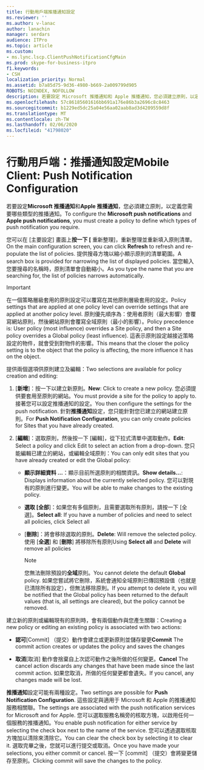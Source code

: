 ```yaml
---
title: 行動用戶端推播通知設定
ms.reviewer: ''
ms.author: v-lanac
author: lanachin
manager: serdars
audience: ITPro
ms.topic: article
ms.custom:
- ms.lync.lscp.ClientPushNotificationCfgMain
ms.prod: skype-for-business-itpro
f1.keywords:
- CSH
localization_priority: Normal
ms.assetid: b7a85d75-9d36-4980-b669-2a009799d905
ROBOTS: NOINDEX, NOFOLLOW
description: 若要設定 Microsoft 推播通知和 Apple 推播通知，您必須建立原則，以定義您需要哪些類型的推播通知。
ms.openlocfilehash: 57c86185601616bb691a176e86b3a2696c8c8463
ms.sourcegitcommit: b1229ed5dc25a04e56aa02aab8ad3d4209559d8f
ms.translationtype: MT
ms.contentlocale: zh-TW
ms.lasthandoff: 02/06/2020
ms.locfileid: "41798020"
---
```

# <a name="mobile-client-push-notification-configuration"></a><span data-ttu-id="f70fd-103">行動用戶端：推播通知設定</span><span class="sxs-lookup"><span data-stu-id="f70fd-103">Mobile Client: Push Notification Configuration</span></span>
 
<span data-ttu-id="f70fd-104">若要設定**Microsoft 推播通知**和**Apple 推播通知**，您必須建立原則，以定義您需要哪些類型的推播通知。</span><span class="sxs-lookup"><span data-stu-id="f70fd-104">To configure the **Microsoft push notifications** and **Apple push notifications**, you must create a policy to define which types of push notification you require.</span></span>
  
<span data-ttu-id="f70fd-105">您可以在 [主要設定] 畫面上**按一下 [** 重新整理]，重新整理並重新填入原則清單。</span><span class="sxs-lookup"><span data-stu-id="f70fd-105">On the main configuration screen, you can click **Refresh** to refresh and re-populate the list of policies.</span></span> <span data-ttu-id="f70fd-106">提供搜尋方塊以縮小顯示原則的清單範圍。</span><span class="sxs-lookup"><span data-stu-id="f70fd-106">A search box is provided for narrowing the list of displayed policies.</span></span> <span data-ttu-id="f70fd-107">當您輸入您要搜尋的名稱時，原則清單會自動縮小。</span><span class="sxs-lookup"><span data-stu-id="f70fd-107">As you type the name that you are searching for, the list of policies narrows automatically.</span></span>
  
> [!IMPORTANT]
> <span data-ttu-id="f70fd-108">在一個策略層級套用的原則設定可以覆寫在其他原則層級套用的設定。</span><span class="sxs-lookup"><span data-stu-id="f70fd-108">Policy settings that are applied at one policy level can override settings that are applied at another policy level.</span></span> <span data-ttu-id="f70fd-109">原則優先順序為：使用者原則（最大影響）會覆寫網站原則，然後網站原則會覆寫全域原則（最小的影響）。</span><span class="sxs-lookup"><span data-stu-id="f70fd-109">Policy precedence is: User policy (most influence) overrides a Site policy, and then a Site policy overrides a Global policy (least influence).</span></span> <span data-ttu-id="f70fd-110">這表示原則設定越接近策略設定的物件，就會受到對物件的影響。</span><span class="sxs-lookup"><span data-stu-id="f70fd-110">This means that the closer the policy setting is to the object that the policy is affecting, the more influence it has on the object.</span></span> 
  
<span data-ttu-id="f70fd-111">提供兩個選項供原則建立及編輯：</span><span class="sxs-lookup"><span data-stu-id="f70fd-111">Two selections are available for policy creation and editing:</span></span>
  
1. <span data-ttu-id="f70fd-112">[**新增**]：按一下以建立新原則。</span><span class="sxs-lookup"><span data-stu-id="f70fd-112">**New**: Click to create a new policy.</span></span> <span data-ttu-id="f70fd-113">您必須提供要套用至原則的網站。</span><span class="sxs-lookup"><span data-stu-id="f70fd-113">You must provide a site for the policy to apply to.</span></span> <span data-ttu-id="f70fd-114">接著您可以設定推播通知的設定。</span><span class="sxs-lookup"><span data-stu-id="f70fd-114">You then configure the settings for the push notification.</span></span> <span data-ttu-id="f70fd-115">針對**推播通知**設定，您只能針對您已建立的網站建立原則。</span><span class="sxs-lookup"><span data-stu-id="f70fd-115">For **Push Notification Configuration**, you can only create policies for Sites that you have already created.</span></span>
    
2. <span data-ttu-id="f70fd-116">[**編輯**]：選取原則，然後按一下 [編輯]，從下拉式清單中選取動作。</span><span class="sxs-lookup"><span data-stu-id="f70fd-116">**Edit**: Select a policy and click Edit to select an action from a drop-down.</span></span> <span data-ttu-id="f70fd-117">您只能編輯已建立的網站，或編輯全域原則：</span><span class="sxs-lookup"><span data-stu-id="f70fd-117">You can only edit sites that you have already created or edit the Global policy:</span></span>
    
   - <span data-ttu-id="f70fd-118">**顯示詳細資料 ...**：顯示目前所選原則的相關資訊。</span><span class="sxs-lookup"><span data-stu-id="f70fd-118">**Show details…**: Displays information about the currently selected policy.</span></span> <span data-ttu-id="f70fd-119">您可以對現有的原則進行變更。</span><span class="sxs-lookup"><span data-stu-id="f70fd-119">You will be able to make changes to the existing policy.</span></span>
    
   - <span data-ttu-id="f70fd-120">**選取 [全部**]：如果您有多個原則，且需要選取所有原則，請按一下 [全選]。</span><span class="sxs-lookup"><span data-stu-id="f70fd-120">**Select all**: If you have a number of policies and need to select all policies, click Select all</span></span>
    
   - <span data-ttu-id="f70fd-121">[**刪除**]：將會移除選取的原則。</span><span class="sxs-lookup"><span data-stu-id="f70fd-121">**Delete**: Will remove the selected policy.</span></span> <span data-ttu-id="f70fd-122">使用 [**全選**] 和 [**刪除**] 將移除所有原則</span><span class="sxs-lookup"><span data-stu-id="f70fd-122">Using **Select all** and **Delete** will remove all policies</span></span>
    
     > [!NOTE]
     > <span data-ttu-id="f70fd-123">您無法刪除預設的**全域**原則。</span><span class="sxs-lookup"><span data-stu-id="f70fd-123">You cannot delete the default **Global** policy.</span></span> <span data-ttu-id="f70fd-124">如果您嘗試將它刪除，系統會通知全域原則已傳回預設值（也就是已清除所有設定），但無法移除原則。</span><span class="sxs-lookup"><span data-stu-id="f70fd-124">If you attempt to delete it, you will be notified that the Global policy has been returned to the default values (that is, all settings are cleared), but the policy cannot be removed.</span></span>
  
<span data-ttu-id="f70fd-125">建立新的原則或編輯現有的原則時，會有兩個動作與您產生關聯：</span><span class="sxs-lookup"><span data-stu-id="f70fd-125">Creating a new policy or editing an existing policy is associated with two actions:</span></span>
  
- <span data-ttu-id="f70fd-126">**認可**[Commit] （提交）動作會建立或更新原則並儲存變更</span><span class="sxs-lookup"><span data-stu-id="f70fd-126">**Commit** The commit action creates or updates the policy and saves the changes</span></span>
    
- <span data-ttu-id="f70fd-127">**取消**[取消] 動作會捨棄自上次認可動作之後所做的任何變更。</span><span class="sxs-lookup"><span data-stu-id="f70fd-127">**Cancel** The cancel action discards any changes that have been made since the last commit action.</span></span> <span data-ttu-id="f70fd-128">如果您取消，所做的任何變更都會遺失。</span><span class="sxs-lookup"><span data-stu-id="f70fd-128">If you cancel, any changes made will be lost.</span></span>
    
<span data-ttu-id="f70fd-129">**推播通知**設定可能有兩種設定。</span><span class="sxs-lookup"><span data-stu-id="f70fd-129">Two settings are possible for **Push Notification Configuration**.</span></span> <span data-ttu-id="f70fd-130">這些設定與適用于 Microsoft 和 Apple 的推播通知服務相關聯。</span><span class="sxs-lookup"><span data-stu-id="f70fd-130">The settings are associated with the push notification services for Microsoft and for Apple.</span></span> <span data-ttu-id="f70fd-131">您可以選取服務名稱旁的核取方塊，以啟用任何一個服務的推播通知。</span><span class="sxs-lookup"><span data-stu-id="f70fd-131">You enable push notification for either service by selecting the check box next to the name of the service.</span></span> <span data-ttu-id="f70fd-132">您可以透過選取核取方塊加以清除來清除它。</span><span class="sxs-lookup"><span data-stu-id="f70fd-132">You can clear the check box by selecting it to clear it.</span></span> <span data-ttu-id="f70fd-133">選取完畢之後，您就可以進行提交或取消。</span><span class="sxs-lookup"><span data-stu-id="f70fd-133">Once you have made your selections, you either commit or cancel.</span></span> <span data-ttu-id="f70fd-134">按一下 [commit] （提交）會將變更儲存至原則。</span><span class="sxs-lookup"><span data-stu-id="f70fd-134">Clicking commit will save the changes to the policy.</span></span>
  

